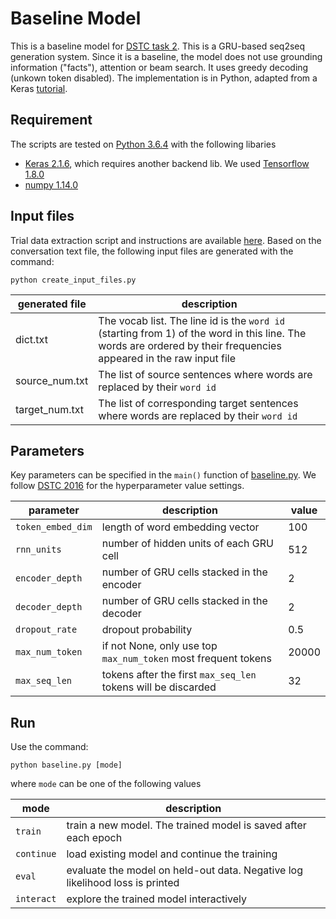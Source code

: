 # Baseline Model
This is a baseline model for [DSTC task 2](https://github.com/DSTC-MSR-NLP/DSTC7-End-to-End-Conversation-Modeling). This is a GRU-based seq2seq generation system. Since it is a baseline, the model does not use grounding information ("facts"), attention or beam search. It uses greedy decoding (unkown token disabled). The implementation is in Python, adapted from a Keras [tutorial](https://blog.keras.io/a-ten-minute-introduction-to-sequence-to-sequence-learning-in-keras.html). 

## Requirement
The scripts are tested on [Python 3.6.4](https://www.python.org/downloads/) with the following libaries
* [Keras 2.1.6](https://keras.io/), which requires another backend lib. We used [Tensorflow 1.8.0](https://www.tensorflow.org/)
* [numpy 1.14.0](http://www.numpy.org/)

## Input files
Trial data extraction script and instructions are available [here](https://github.com/DSTC-MSR-NLP/DSTC7-End-to-End-Conversation-Modeling/tree/master/data_extraction). Based on the conversation text file, the following input files are generated with the command:
```
python create_input_files.py
```
|generated file|description|
|---|---|
|dict.txt|The vocab list. The line id is the `word id` (starting from 1) of the word in this line. The words are ordered by their frequencies appeared in the raw input file|
|source_num.txt|The list of source sentences where words are replaced by their `word id`|
|target_num.txt|The list of corresponding target sentences where words are replaced by their `word id`|

## Parameters
Key parameters can be specified in the `main()` function of [baseline.py](baseline.py). We follow [DSTC 2016](https://github.com/dialogtekgeek/DSTC6-End-to-End-Conversation-Modeling/blob/master/ChatbotBaseline/egs/twitter/run.sh) for the hyperparameter value settings.

|parameter|description|value|
|---------|-------|-----|
|`token_embed_dim` | length of word embedding vector |100|
|`rnn_units`| number of hidden units of each GRU cell|512|
|`encoder_depth`| number of GRU cells stacked in the encoder|2|
|`decoder_depth`| number of GRU cells stacked in the decoder|2|
|`dropout_rate`| dropout probability|0.5|
|`max_num_token`| if not None, only use top `max_num_token` most frequent tokens|20000|
|`max_seq_len`| tokens after the first `max_seq_len` tokens will be discarded |32|


## Run
Use the command:
```
python baseline.py [mode]
```
where  `mode` can be one of the following values

|mode|description|
|---------|-------|
|`train` | train a new model. The trained model is saved after each epoch |
|`continue` | load existing model and continue the training |
|`eval`| evaluate the model on held-out data. Negative log likelihood loss is printed|
|`interact`| explore the trained model interactively|
